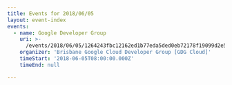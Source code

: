 ```yaml
---
title: Events for 2018/06/05
layout: event-index
events:
  - name: Google Developer Group
    uri: >-
      /events/2018/06/05/1264243fbc12162ed1b77eda5ded0eb72178f19099d2e555b9a8e24ec03e062a
    organizer: 'Brisbane Google Cloud Developer Group [GDG Cloud]'
    timeStart: '2018-06-05T08:00:00.000Z'
    timeEnd: null

---
```

